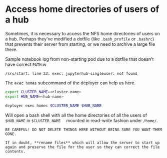# Access home directories of users of a hub

Sometimes, it is necessary to access the NFS home directories of users on a hub.
Perhaps they've modified a dotfile (like `.bash_profile` or `.bashrc`) that prevents their
server from starting, or we need to archive a large file there.

Sample notebook log from non-starting pod due to a dotfile that doesn't have correct `PATH`:w

```
/srv/start: line 23: exec: jupyterhub-singleuser: not found
```

The `exec homes` subcommand of the deployer can help us here.

```bash
export CLUSTER_NAME=<cluster-name>
export HUB_NAME=<hub-name>
```

```bash
deployer exec homes $CLUSTER_NAME $HUB_NAME
```

Will open a bash shell with all the home directories of all the users of `$HUB_NAME`
in `$CLUSTER_NAME  ` mounted in read-write fashion under `/home/`.

```{warning}
BE CAREFUL! DO NOT DELETE THINGS HERE WITHOUT BEING SURE YOU WANT THEM GONE.

If in doubt, **rename files** which will allow the server to start up again and preserve the file for the user so they can correct the file contents.
```
